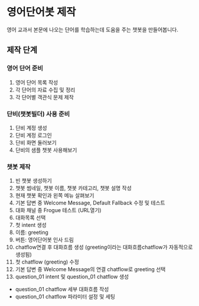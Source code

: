 # 영어단어봇 제작
영어 교과서 본문에 나오는 단어를 학습하는데 도움을 주는 챗봇을 만들어봅니다.

## 제작 단계

### 영어 단어 준비
1. 영어 단어 목록 작성
2. 각 단어의 자료 수집 및 정리
3. 각 단어별 객관식 문제 제작


### 단비(챗봇빌더) 사용 준비
1. 단비 계정 생성
2. 단비 계정 로그인
3. 단비 화면 둘러보기
4. 단비의 샘플 챗봇 사용해보기

### 챗봇 제작
1. 빈 챗봇 생성하기
2. 챗봇 썸네일, 챗봇 이름, 챗봇 카테고리, 챗봇 설명 작성
3. 현재 챗봇 확인과 왼쪽 메뉴 살펴보기
4. 기본 답변 중 Welcome Message, Default Fallback 수정 및 테스트
5. 대화 채널 중 Frogue 테스트 (URL열기)
6. 대화목록 선택
7. 첫 intent 생성
  1. 이름: greeting
  2. 버튼: 영어단어봇 인사 드림
  3. chatflow연결 후 대화흐름 생성 (greeting이라는 대화흐름chatflow가 자동적으로 생성됨)
8. 첫 chatflow (greeting) 수정
9. 기본 답변 중 Welcome Message의 연결 chatflow로 greeting 선택
10. question_01 intent 및 question_01 chatflow 생성
  * question_01 chatflow 세부 대화흐름 작성
  * question_01 chatflow 파라미터 설정 및 세팅

